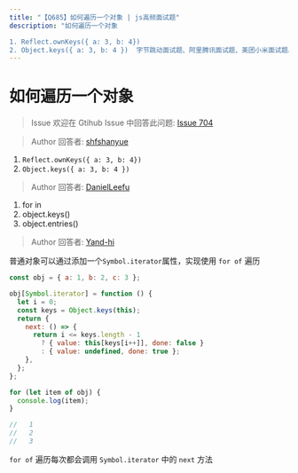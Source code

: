 ```yaml
---
title: "【Q685】如何遍历一个对象 | js高频面试题"
description: "如何遍历一个对象

1. Reflect.ownKeys({ a: 3, b: 4})
2. Object.keys({ a: 3, b: 4 })  字节跳动面试题、阿里腾讯面试题、美团小米面试题。"
---
```


# 如何遍历一个对象

> Issue
> 欢迎在 Gtihub Issue 中回答此问题: [Issue 704](https://github.com/shfshanyue/Daily-Question/issues/704)

> Author
> 回答者: [shfshanyue](https://github.com/shfshanyue)

1. `Reflect.ownKeys({ a: 3, b: 4})`
2. `Object.keys({ a: 3, b: 4 })`

> Author
> 回答者: [DanielLeefu](https://github.com/DanielLeefu)

1.  for in
2.  object.keys()
3.  object.entries()

> Author
> 回答者: [Yand-hi](https://github.com/Yand-hi)

普通对象可以通过添加一个`Symbol.iterator`属性，实现使用 `for of` 遍历

```js
const obj = { a: 1, b: 2, c: 3 };

obj[Symbol.iterator] = function () {
  let i = 0;
  const keys = Object.keys(this);
  return {
    next: () => {
      return i <= keys.length - 1
        ? { value: this[keys[i++]], done: false }
        : { value: undefined, done: true };
    },
  };
};

for (let item of obj) {
  console.log(item);
}

//   1
//   2
//   3
```

`for of` 遍历每次都会调用 `Symbol.iterator` 中的 `next` 方法

